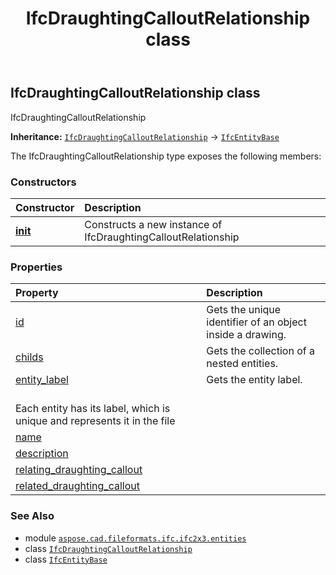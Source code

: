 ﻿---
title: IfcDraughtingCalloutRelationship class
second_title: Aspose.CAD for Python via .NET API References
description: 
type: docs
weight: 1750
url: /python-net/aspose.cad.fileformats.ifc.ifc2x3.entities/ifcdraughtingcalloutrelationship/
is_root: false
---

## IfcDraughtingCalloutRelationship class

IfcDraughtingCalloutRelationship



**Inheritance:** [`IfcDraughtingCalloutRelationship`](/cad/python-net/aspose.cad.fileformats.ifc.ifc2x3.entities/ifcdraughtingcalloutrelationship) → 
[`IfcEntityBase`](/cad/python-net/aspose.cad.fileformats.ifc/ifcentitybase)



The IfcDraughtingCalloutRelationship type exposes the following members:

### Constructors
| Constructor | Description |
| :- | :- |
| [__init__](/cad/python-net/aspose.cad.fileformats.ifc.ifc2x3.entities/ifcdraughtingcalloutrelationship/__init__/#) | Constructs a new instance of IfcDraughtingCalloutRelationship |


### Properties
| Property | Description |
| :- | :- |
| [id](/cad/python-net/aspose.cad.fileformats.ifc.ifc2x3.entities/ifcdraughtingcalloutrelationship/id) | Gets the unique identifier of an object inside a drawing. |
| [childs](/cad/python-net/aspose.cad.fileformats.ifc.ifc2x3.entities/ifcdraughtingcalloutrelationship/childs) | Gets the collection of a nested entities. |
| [entity_label](/cad/python-net/aspose.cad.fileformats.ifc.ifc2x3.entities/ifcdraughtingcalloutrelationship/entity_label) | Gets the entity label.<br/>Each entity has its label, which is unique and represents it in the file |
| [name](/cad/python-net/aspose.cad.fileformats.ifc.ifc2x3.entities/ifcdraughtingcalloutrelationship/name) |  |
| [description](/cad/python-net/aspose.cad.fileformats.ifc.ifc2x3.entities/ifcdraughtingcalloutrelationship/description) |  |
| [relating_draughting_callout](/cad/python-net/aspose.cad.fileformats.ifc.ifc2x3.entities/ifcdraughtingcalloutrelationship/relating_draughting_callout) |  |
| [related_draughting_callout](/cad/python-net/aspose.cad.fileformats.ifc.ifc2x3.entities/ifcdraughtingcalloutrelationship/related_draughting_callout) |  |



### See Also
* module [`aspose.cad.fileformats.ifc.ifc2x3.entities`](..)
* class [`IfcDraughtingCalloutRelationship`](/cad/python-net/aspose.cad.fileformats.ifc.ifc2x3.entities/ifcdraughtingcalloutrelationship)
* class [`IfcEntityBase`](/cad/python-net/aspose.cad.fileformats.ifc/ifcentitybase)
